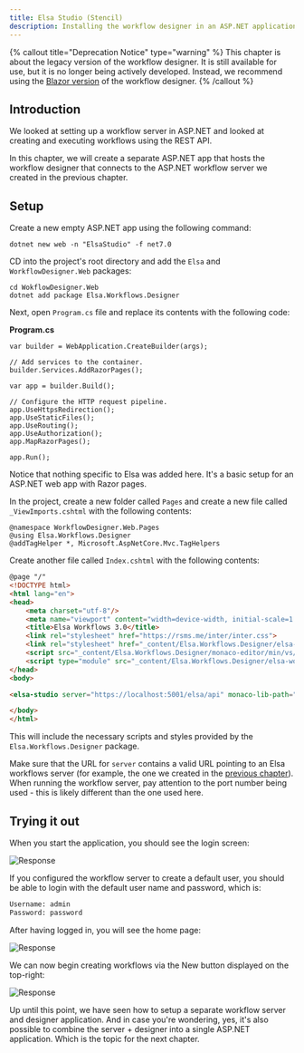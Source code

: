 ```yaml
---
title: Elsa Studio (Stencil)
description: Installing the workflow designer in an ASP.NET application. 
---
```


{% callout title="Deprecation Notice" type="warning" %}
This chapter is about the legacy version of the workflow designer. It is still available for use, but it is no longer being actively developed. 
Instead, we recommend using the [Blazor version](./elsa-studio-blazorwasm.md) of the workflow designer.
{% /callout %}

## Introduction

We looked at setting up a workflow server in ASP.NET and looked at creating and executing workflows using the REST API.

In this chapter, we will create a separate ASP.NET app that hosts the workflow designer that connects to the ASP.NET workflow server we created in the previous chapter.

## Setup

Create a new empty ASP.NET app using the following command:

```shell
dotnet new web -n "ElsaStudio" -f net7.0
```

CD into the project's root directory and add the `Elsa` and `WorkflowDesigner.Web` packages:

```shell
cd WokflowDesigner.Web
dotnet add package Elsa.Workflows.Designer
```

Next, open `Program.cs` file and replace its contents with the following code:

**Program.cs**

```clike
var builder = WebApplication.CreateBuilder(args);

// Add services to the container.
builder.Services.AddRazorPages();

var app = builder.Build();

// Configure the HTTP request pipeline.
app.UseHttpsRedirection();
app.UseStaticFiles();
app.UseRouting();
app.UseAuthorization();
app.MapRazorPages();

app.Run();
```

Notice that nothing specific to Elsa was added here. It's a basic setup for an ASP.NET web app with Razor pages.

In the project, create a new folder called `Pages` and create a new file called `_ViewImports.cshtml` with the following contents:

```razor
@namespace WorkflowDesigner.Web.Pages
@using Elsa.Workflows.Designer
@addTagHelper *, Microsoft.AspNetCore.Mvc.TagHelpers
```

Create another file called `Index.cshtml` with the following contents:

```html
@page "/"
<!DOCTYPE html>
<html lang="en">
<head>
    <meta charset="utf-8"/>
    <meta name="viewport" content="width=device-width, initial-scale=1.0"/>
    <title>Elsa Workflows 3.0</title>
    <link rel="stylesheet" href="https://rsms.me/inter/inter.css">
    <link rel="stylesheet" href="_content/Elsa.Workflows.Designer/elsa-workflows-designer/elsa-workflows-designer.css">
    <script src="_content/Elsa.Workflows.Designer/monaco-editor/min/vs/loader.js"></script>
    <script type="module" src="_content/Elsa.Workflows.Designer/elsa-workflows-designer/elsa-workflows-designer.esm.js"></script>
</head>
<body>

<elsa-studio server="https://localhost:5001/elsa/api" monaco-lib-path="/_content/Elsa.Workflows.Designer/monaco-editor/min"></elsa-studio>

</body>
</html>
```

This will include the necessary scripts and styles provided by the `Elsa.Workflows.Designer` package.

Make sure that the URL for `server` contains a valid URL pointing to an Elsa workflows server (for example, the one we created in the [previous chapter](./aspnet-apps-workflow-server)).
When running the workflow server, pay attention to the port number being used - this is likely different than the one used here.

## Trying it out

When you start the application, you should see the login screen:

![Response](/installation/designer-login.png)

If you configured the workflow server to create a default user, you should be able to login with the default user name and password, which is:

```html
Username: admin
Password: password
```

After having logged in, you will see the home page:

![Response](/installation/designer-home.png)

We can now begin creating workflows via the New button displayed on the top-right:

![Response](/installation/designer-demo.gif)

Up until this point, we have seen how to setup a separate workflow server and designer application. And in case you're wondering, yes, it's also possible to combine the server + designer into a single ASP.NET application.
Which is the topic for the next chapter.